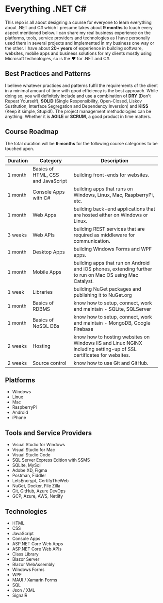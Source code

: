 # Everything .NET C#
This repo is all about designing a course for everyone to learn everything about .NET and C# which I presume takes about **9 months** to touch every aspect mentioned below. I can share my real business experience on the platforms, tools, service providers and technologies as I have personally used them in several projects and implemented in my business one way or the other. I have about **20+ years** of experience in building software, websites, mobile apps and business solutions for my clients mostly using Microsoft technologies, so is the :heart: for .NET and C#.

## Best Practices and Patterns
I believe whatever practices and patterns fulfil the requirements of the client in a minimal amount of time with good efficiency is the best approach. While doing so, you will definitely include and use a combination of **DRY** (Don't Repeat Yourself), **SOLID** (Single Responsibility, Open-Closed, Liskov Sustitution, Interface Segregation and Dependency Inversion) and **KISS** (Keep it simple, Stupid!). The project management methodologies can be anything. Whether it is **AGILE** or **SCRUM**, a good product in time matters.

## Course Roadmap
The total duration will be **9 months** for the following course categories to be touched upon.

|Duration|Category|Description|
|--------|--------|-----------|
|1 month|Basics of HTML, CSS and JavaScript|building front-ends for websites.|
|1 month|Console Apps with C#|building apps that runs on Windows, Linux, Mac, RaspberryPi, etc.|
|1 month|Web Apps|building back-end applications that are hosted either on Windows or Linux.|
|3 weeks|Web APIs|building REST services that are required as middleware for communication.|
|1 month|Desktop Apps|building Windows Forms and WPF apps.|
|1 month|Mobile Apps|building apps that run on Android and iOS phones, extending further to run on Mac OS using Mac Catalyst.|
|1 week|Libraries|building NuGet packages and publishing it to NuGet.org|
|1 month|Basics of RDBMS|know how to setup, connect, work and maintain - SQLite, SQLServer|
|1 month|Basics of NoSQL DBs|know how to setup, connect, work and maintain - MongoDB, Google Firebase|
|2 weeks|Hosting|know how to hosting websites on Windows IIS and Linux NGINX including setting-up of SSL certificates for websites.|
|2 weeks|Source control|know how to use Git and GitHub.|

## Platforms
- Windows
- Linux
- Mac
- RaspberryPi
- Android
- iPhone

## Tools and Service Providers
- Visual Studio for Windows
- Visual Studio for Mac
- Visual Studio Code
- SQL Server Express Edition with SSMS
- SQLite, MySql
- Adobe XD, Figma
- Postman, Fiddler
- LetsEncrypt, CertifyTheWeb
- NuGet, Docker, File Zilla
- Git, GitHub, Azure DevOps
- GCP, Azure, AWS, Netlify

## Technologies
- HTML
- CSS
- JavaScript
- Console Apps
- ASP.NET Core Web Apps
- ASP.NET Core Web APIs
- Class Library
- Blazor Server
- Blazor WebAssembly
- Windows Forms
- WPF
- MAUI / Xamarin Forms
- SQL
- Json / XML
- SignalR
